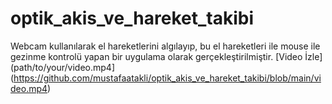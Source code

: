 # optik_akis_ve_hareket_takibi
 Webcam kullanılarak el hareketlerini algılayıp, bu el hareketleri ile mouse ile gezinme kontrolü yapan bir uygulama olarak gerçekleştirilmiştir.
[Video İzle](path/to/your/video.mp4](https://github.com/mustafaatakli/optik_akis_ve_hareket_takibi/blob/main/video.mp4)
